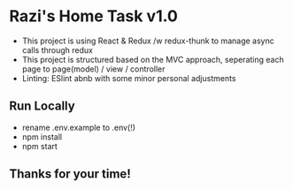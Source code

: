 # Razi's Home Task v1.0
* This project is using React & Redux /w redux-thunk to manage async calls through redux
* This project is structured based on the MVC approach, seperating each page to page(model) / view / controller
* Linting: ESlint abnb with some minor personal adjustments

## Run Locally
- rename .env.example to .env(!)
- npm install
- npm start

## Thanks for your time!